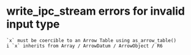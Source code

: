 # write_ipc_stream errors for invalid input type

    `x` must be coercible to an Arrow Table using as_arrow_table()
    i `x` inherits from Array / ArrowDatum / ArrowObject / R6

